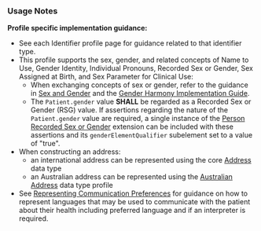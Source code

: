 ### Usage Notes

**Profile specific implementation guidance:**
- See each Identifier profile page for guidance related to that identifier type.
- This profile supports the sex, gender, and related concepts of Name to Use, Gender Identity, Individual Pronouns, Recorded Sex or Gender, Sex Assigned at Birth, and Sex Parameter for Clinical Use:
   - When exchanging concepts of sex or gender, refer to the guidance in [Sex and Gender](sexgender.html) and the [Gender Harmony Implementation Guide](http://hl7.org/xprod/ig/uv/gender-harmony/).
   - The `Patient.gender` value **SHALL** be regarded as a Recorded Sex or Gender (RSG) value. If assertions regarding the nature of the `Patient.gender` value are required, a single instance of the [Person Recorded Sex or Gender](https://hl7.org/fhir/extensions/StructureDefinition-individual-recordedSexOrGender.html) extension can be included with these assertions and its `genderElementQualifier` subelement set to a value of "true".
- When constructing an address:
  - an international address can be represented using the core [Address](http://hl7.org/fhir/R4/datatypes.html#Address) data type
  - an Australian address can be represented using the [Australian Address](StructureDefinition-au-address.html) data type profile
- See [Representing Communication Preferences](generalguidance.html#representing-communication-preferences) for guidance on how to represent languages that may be used to communicate with the patient about their health including preferred language and if an interpreter is required.


